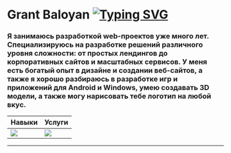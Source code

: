 # Grant Baloyan [![Typing SVG](https://readme-typing-svg.herokuapp.com?color=%2361CE70&size=30&center=true&lines=Web+Designer;%D0%A1%2B%2B+Developer;3D+Designer;UX%2FUI+Designer;Freelancer)](https://git.io/typing-svg)
<h3>Я занимаюсь разработкой web-проектов уже много лет. Специализируюсь на разработке решений различного уровня сложности: от простых лендингов до корпоративных сайтов и масштабных сервисов. У меня есть богатый опыт в дизайне и создании веб-сайтов, а также я хорошо разбираюсь в разработке игр и приложений для Android и Windows, умею создавать 3D модели, а также могу нарисовать тебе логотип на любой вкус. </h3>

<p align="center">


|Навыки|Услуги|
|-|-|
|<img src="http://grant.uxp.ru/github/11.png" />|<img src="http://grant.uxp.ru/github/12.png" />
***
